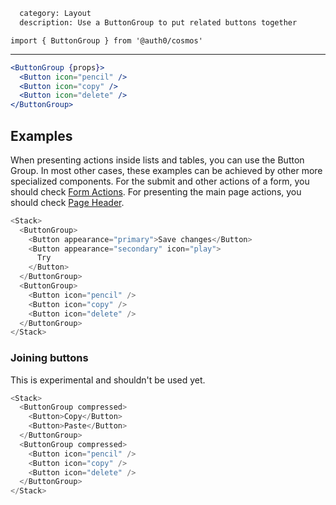 ```meta
  category: Layout
  description: Use a ButtonGroup to put related buttons together
```

`import { ButtonGroup } from '@auth0/cosmos'`

---

```jsx
<ButtonGroup {props}>
  <Button icon="pencil" />
  <Button icon="copy" />
  <Button icon="delete" />
</ButtonGroup>
```

## Examples

When presenting actions inside lists and tables, you can use the Button Group.
In most other cases, these examples can be achieved by other more specialized components. For the submit and other actions of a form, you should check [Form Actions](#/component/form-actions). For presenting the main page actions, you should check [Page Header](#/component/page-header).

```js
<Stack>
  <ButtonGroup>
    <Button appearance="primary">Save changes</Button>
    <Button appearance="secondary" icon="play">
      Try
    </Button>
  </ButtonGroup>
  <ButtonGroup>
    <Button icon="pencil" />
    <Button icon="copy" />
    <Button icon="delete" />
  </ButtonGroup>
</Stack>
```

### Joining buttons

This is experimental and shouldn't be used yet.

```js
<Stack>
  <ButtonGroup compressed>
    <Button>Copy</Button>
    <Button>Paste</Button>
  </ButtonGroup>
  <ButtonGroup compressed>
    <Button icon="pencil" />
    <Button icon="copy" />
    <Button icon="delete" />
  </ButtonGroup>
</Stack>
```
